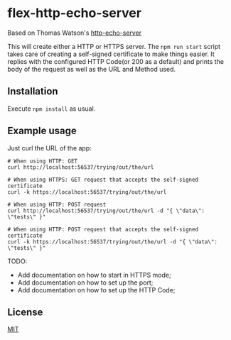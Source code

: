 # flex-http-echo-server

Based on Thomas Watson's [http-echo-server](https://github.com/watson/http-echo-server)

This will create either a HTTP or HTTPS server. The ```npm run start``` script takes care of creating a self-signed certificate to make things easier.
It replies with the configured HTTP Code(or 200 as a default) and prints the body of the request as well as the URL and Method used.

## Installation

Execute ```npm install``` as usual.

## Example usage

Just curl the URL of the app:

```
# When using HTTP: GET
curl http://localhost:56537/trying/out/the/url

# When using HTTPS: GET request that accepts the self-signed certificate
curl -k https://localhost:56537/trying/out/the/url

# When using HTTP: POST request
curl http://localhost:56537/trying/out/the/url -d "{ \"data\": \"tests\" }"

# When using HTTP: POST request that accepts the self-signed certificate
curl -k https://localhost:56537/trying/out/the/url -d "{ \"data\": \"tests\" }"
```

TODO:
- Add documentation on how to start in HTTPS mode;
- Add documentation on how to set up the port;
- Add documentation on how to set up the HTTP Code;

## License

[MIT](LICENSE)
